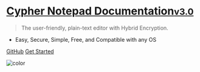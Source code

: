 <!-- _coverpage.md 

![logo](https://cypher-notepad.github.io/resource/icon.ico)
-->
# [Cypher Notepad Documentation<small>v3.0</small>](#home)

> The user-friendly, plain-text editor with Hybrid Encryption.

- Easy, Secure, Simple, Free, and Compatible with any OS

[GitHub](https://github.com/Cypher-Notepad)
[Get Started](#HOME)

![color](#EBCFF2)